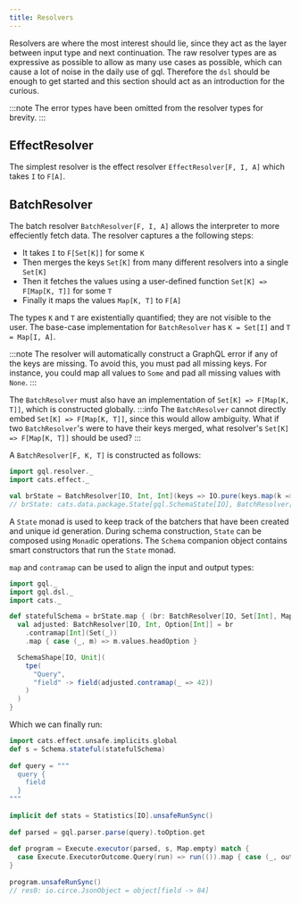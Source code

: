 ```yaml
---
title: Resolvers
---
```

Resolvers are where the most interest should lie, since they act as the layer between input type and next continuation.
The raw resolver types are as expressive as possible to allow as many use cases as possible, which can cause a lot of noise in the daily use of gql.
Therefore the `dsl` should be enough to get started and this section should act as an introduction for the curious.

:::note
The error types have been omitted from the resolver types for brevity.
:::

## EffectResolver
The simplest resolver is the effect resolver `EffectResolver[F, I, A]` which takes `I` to `F[A]`.

## BatchResolver
The batch resolver `BatchResolver[F, I, A]` allows the interpreter to more effeciently fetch data.
The resolver captures a the following steps:
 - It takes `I` to `F[Set[K]]` for some `K`
 - Then merges the keys `Set[K]` from many different resolvers into a single `Set[K]`
 - Then it fetches the values using a user-defined function `Set[K] => F[Map[K, T]]` for some `T`
 - Finally it maps the values `Map[K, T]` to `F[A]`

The types `K` and `T` are existentially quantified; they are not visible to the user.
The base-case implementation for `BatchResolver` has `K = Set[I]` and `T = Map[I, A]`.

:::note
The resolver will automatically construct a GraphQL error if any of the keys are missing.
To avoid this, you must pad all missing keys.
For instance, you could map all values to `Some` and pad all missing values with `None`.
:::
 
The `BatchResolver` must also have an implementation of `Set[K] => F[Map[K, T]]`, which is constructed globally.
:::info
The `BatchResolver` cannot directly embed `Set[K] => F[Map[K, T]]`, since this would allow ambiguity.
What if two `BatchResolver`'s were to have their keys merged, what resolver's `Set[K] => F[Map[K, T]]` should be used?
:::

A `BatchResolver[F, K, T]` is constructed as follows:
```scala
import gql.resolver._
import cats.effect._

val brState = BatchResolver[IO, Int, Int](keys => IO.pure(keys.map(k => k -> (k * 2)).toMap))
// brState: cats.data.package.State[gql.SchemaState[IO], BatchResolver[IO, Set[Int], Map[Int, Int]]] = cats.data.IndexedStateT@750decd9
```
A `State` monad is used to keep track of the batchers that have been created and unique id generation.
During schema construction, `State` can be composed using `Monad`ic operations.
The `Schema` companion object contains smart constructors that run the `State` monad.

`map` and `contramap` can be used to align the input and output types:
```scala
import gql._
import gql.dsl._
import cats._

def statefulSchema = brState.map { (br: BatchResolver[IO, Set[Int], Map[Int, Int]]) =>
  val adjusted: BatchResolver[IO, Int, Option[Int]] = br
    .contramap[Int](Set(_))
    .map { case (_, m) => m.values.headOption }

  SchemaShape[IO, Unit](
    tpe(
      "Query",
      "field" -> field(adjusted.contramap(_ => 42))
    )
  )
}
```

Which we can finally run:
```scala
import cats.effect.unsafe.implicits.global
def s = Schema.stateful(statefulSchema)
                                                                                        
def query = """
  query {
    field
  }
"""
                                                                                        
implicit def stats = Statistics[IO].unsafeRunSync()
                                                                                        
def parsed = gql.parser.parse(query).toOption.get
                                                                                        
def program = Execute.executor(parsed, s, Map.empty) match {
  case Execute.ExecutorOutcome.Query(run) => run(()).map { case (_, output) => output }
}
                                                                                        
program.unsafeRunSync()
// res0: io.circe.JsonObject = object[field -> 84]
```
